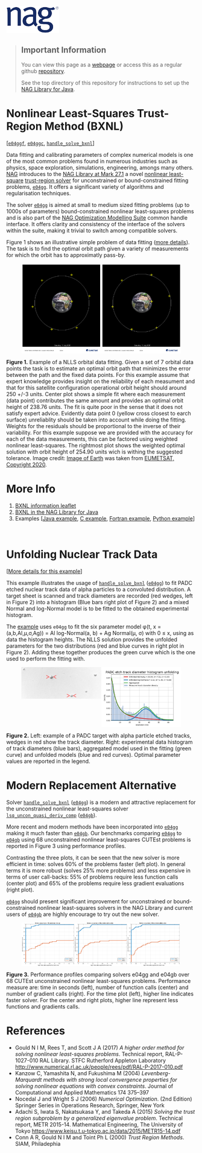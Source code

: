 [![NAG Logo](../nag_logo-removebg.png)](https://www.nag.com)

> ## Important Information
> You can view this page as a [webpage](https://numericalalgorithmsgroup.github.io/NAGJavaExamples/BXNL) or access this as a regular github [repository](https://github.com/numericalalgorithmsgroup/NAGJavaExamples/tree/main/BXNL).
>
>
> See the top directory of this repository for instructions to set up the [NAG Library for Java](https://github.com/numericalalgorithmsgroup/NAGJavaExamples).

# Nonlinear Least-Squares Trust-Region Method (BXNL)

[[`e04ggf`](https://www.nag.co.uk/numeric/nl/nagdoc_latest/flhtml/e04/e04ggf.html), [`e04ggc`](https://www.nag.co.uk/numeric/nl/nagdoc_latest/clhtml/e04/e04ggc.html), [`handle_solve_bxnl`](https://www.nag.co.uk/numeric/py/nagdoc_latest/naginterfaces.library.opt.html#naginterfaces.library.opt.handle_solve_bxnl)]

Data fitting and calibrating parameters of complex numerical models is one of the most common
problems found in numerous industries such as  physics, space exploration, simulations, engineering, amongs many others. 
[NAG](https://www.nag.co.uk/) introduces to the [NAG Library at Mark 27.1](https://www.nag.co.uk/content/nag-library) a novel [nonlinear least-square](https://en.wikipedia.org/wiki/Non-linear_least_squares) [trust-region solver](https://en.wikipedia.org/wiki/Trust_region) for unconstrained or bound-constrained fitting problems, [`e04gg`](https://www.nag.co.uk/numeric/nl/nagdoc_latest/flhtml/e04/e04ggf.html). It offers a significant variety of algorithms and regularisation techniques.

The solver [`e04gg`](https://www.nag.co.uk/numeric/nl/nagdoc_latest/flhtml/e04/e04ggf.html) is aimed at small to medium sized fitting problems (up to 1000s of parameters) bound-constrained nonlinear least-squares problems 
and is also part of the [NAG Optimization Modelling Suite](https://www.nag.co.uk/numeric/nl/nagdoc_latest/flhtml/e04/e04intro.html#optsuite) common handle interface. It offers clarity and consistency of the interface of the solvers within the suite, making it trivial to switch among compatible solvers.

Figure 1 shows an illustrative simple problem of data fitting ([more details](./orbit_ex/Readme.md)). The task is to find the optimal orbit path given a variety of measurements for which the orbit has to approximatly pass-by.

<figure style="display:flex;">
  <img src="./images/est_orbit.png" width="50%" alt="Optimal orbit from data orbit measurements."/>
  <img src="./images/estw_orbit.png" width="50%" alt="Weighted optimal orbit from data orbit measurements."/>
</figure>

**Figure 1.** Example of a NLLS orbital data fitting.
 Given a set of 7 orbital data points the task is to estimate an optimal orbit path that minimizes the error between the path and the fixed data points. For this example assume that expert knowledge provides insight on the reliability of each measument and that for this satellite configuration operational orbit height should around 250 +/-3 units. Center plot shows a simple fit where each measurement (data point) contributes the same amount and provides an optimal orbit height of 238.76 units. The fit is quite poor in the sense that it does not satisfy expert advice. Evidently data point 0 (yellow cross closest to earch surface) unreliablity should be taken into account while doing the fitting. Weights for the residuals should be proportional to the inverse of their variability. For this example suppose we are provided with the accuracy for each of the data measurements, this can be factored using weighted nonlinear least-squares. The rightmost plot shows the weighted optimal solution with orbit height of 254.90 units wich is withing the suggested tolerance. Image credit: [Image of Earth](https://pics.eumetsat.int/viewer/index.html) was taken from [EUMETSAT, Copyright 2020](https://pics.eumetsat.int/viewer/index.html#help).
 
 
# More Info
 1. [BXNL information leaflet](https://www.nag.com/content/faster-data-fitting-solver)
 2. [BXNL in the NAG Library for Java](https://www.nag.com/numeric/nl/nagdoc_27.1/flhtml/e04/e04ggf.html)
 3. Examples [[Java example](https://github.com/numericalalgorithmsgroup/NAGJavaExamples/blob/main/simple_examples/source/int32/E04GGJE.java), [C example](https://www.nag.co.uk/numeric/nl/nagdoc_latest/clhtml/e04/e04ggc.html#example), [Fortran example](https://www.nag.co.uk/numeric/nl/nagdoc_latest/flhtml/e04/e04ggf.html#example), [Python example](https://www.nag.co.uk/numeric/py/nagdoc_latest/naginterfaces.library.opt.html#naginterfaces.library.examples.opt.handle_disable_ex.main)]

<br/>

 <h1>Unfolding Nuclear Track Data</h1>
 
 [[More details for this example](./simple_BXNL/Readme.md)]

This example illustrates the usage of [`handle_solve_bxnl`](https://www.nag.co.uk/numeric/nl/nagdoc_latest/clhtml/e04/e04ggc.html) ([`e04gg`](https://www.nag.co.uk/numeric/nl/nagdoc_latest/flhtml/e04/e04ggf.html)) to fit PADC
etched nuclear track data of alpha particles to a convoluted distribution. A target
sheet is scanned and track diameters are recorded (red wedges,
left in Figure 2) into a histogram (Blue bars right plot of Figure 2)
and a mixed Normal and log-Normal model is to be fitted
to the obtained experimental histogram. 

The [example](./simple_BXNL/Readme.md) uses `e04gg` to fit the
six parameter model φ(t, x = (a,b,Al,μ,σ,Ag)) = Al log-Normal(a, b) + Ag Normal(μ, σ) with 0 ≤ x,
using as data the histogram heights. The NLLS solution provides the unfolded
parameters for the two distributions (red and blue curves in right plot in Figure 2). 
Adding these together produces the green curve which is the one used to perform the fitting with.

<figure style="display:flex;">
  <img src="./images/tracks.png" valign="middle;" height="100%" width="50%" alt="PADC etch track diameter histogram unfolding"/>
  <img src="./images/fig-unfolding.png" width="50%" alt="Experimental histogram of track diameter"/>
</figure>

**Figure 2.** Left: example of a PADC target with alpha 
particle etched tracks, wedges in red show the track diameter. 
Right: experimental data histogram of track diameters (blue bars), 
aggregated model used in the fitting (green curve) and unfolded models (blue and red curves).
Optimal parameter values are reported in the legend.


# Modern Replacement Alternative
Solver [`handle_solve_bxnl`](https://www.nag.co.uk/numeric/nl/nagdoc_latest/clhtml/e04/e04ggc.html) ([`e04gg`](https://www.nag.co.uk/numeric/nl/nagdoc_latest/flhtml/e04/e04ggf.html)) is a modern and attractive replacement for the unconstrained nonlinear least-squares solver [`lsq_uncon_quasi_deriv_comp`](https://www.nag.co.uk/numeric/nl/nagdoc_latest/clhtml/e04/e04gbc.html) ([`e04gb`](https://www.nag.co.uk/numeric/nl/nagdoc_latest/flhtml/e04/e04gbf.html)). 

More recent and modern methods have been incorporated into [`e04gg`](https://www.nag.co.uk/numeric/nl/nagdoc_latest/flhtml/e04/e04ggf.html) making it much faster than [`e04gb`](https://www.nag.co.uk/numeric/nl/nagdoc_latest/flhtml/e04/e04gbf.html). Our benchmarks comparing [`e04gg`](https://www.nag.co.uk/numeric/nl/nagdoc_latest/flhtml/e04/e04ggf.html) to [`e04gb`](https://www.nag.co.uk/numeric/nl/nagdoc_latest/flhtml/e04/e04gbf.html) using 68 unconstrained nonlinear least-squares CUTEst problems is reported in Figure 3 using performance profiles. 

Contrasting the three plots, it can be seen that the new solver is more efficient in time: solves 60%
of the problems faster (left plot). In general terms it is more robust (solves 25% more problems) and less expensive in terms of user call-backs: 55% of problems
require less function calls (center plot) and 65% of the problems require less gradient evaluations (right plot).


[`e04gg`](https://www.nag.co.uk/numeric/nl/nagdoc_latest/flhtml/e04/e04ggf.html) 
should present significant improvement for unconstrained or bound-constrained nonlinear 
least-squares solvers in the NAG Library and current users of [`e04gb`](https://www.nag.co.uk/numeric/nl/nagdoc_latest/flhtml/e04/e04gbf.html) 
are highly encourage to try out the new solver.

<figure style="display:flex;">
  <img src="./images/b-ral_sif-e04gg-e04gb-NT.png" width="33%" alt="Performance Profile (time:seconds)"/>
  <img src="./images/b-ral_sif-e04gg-e04gb-NF.png" width="33%" alt="Performance Profile (number of function calls)"/>
  <img src="./images/b-ral_sif-e04gg-e04gb-NG.png" width="33%" alt="Performance Profile (number of gradient calls)"/>
</figure>

**Figure 3.** Performance profiles comparing solvers e04gg and e04gb over 68 CUTEst unconstrained nonlinear least-squares problems.
Performance measure are: time in seconds (left), number of function calls (center) and number of gradient calls
(right). For the time plot (left), higher line indicates faster solver. For the center and right plots, higher line
represent less functions and gradients calls.



# References

 * Gould N I M, Rees T, and Scott J A (2017) _A higher order method for solving nonlinear least-squares problems_. Technical report, RAL-P-1027-010 RAL Library. STFC Rutherford Appleton Laboratory http://www.numerical.rl.ac.uk/people/rees/pdf/RAL-P-2017-010.pdf
 * Kanzow C, Yamashita N, and Fukushima M (2004) _Levenberg-Marquardt methods with strong local convergence properties for solving nonlinear equations with convex constraints_. Journal of Computational and Applied Mathematics 174 375–397
 * Nocedal J and Wright S J (2006) _Numerical Optimization_. (2nd Edition) Springer Series in Operations Research, Springer, New York 
 * Adachi S, Iwata S, Nakatsukasa Y, and Takeda A (2015) _Solving the trust region subproblem by a generalized eigenvalue problem_. Technical report, METR 2015-14. Mathematical Engineering, The University of Tokyo https://www.keisu.t.u-tokyo.ac.jp/data/2015/METR15-14.pdf
 * Conn A R, Gould N I M and Toint Ph L (2000) _Trust Region Methods_. SIAM, Philadephia
